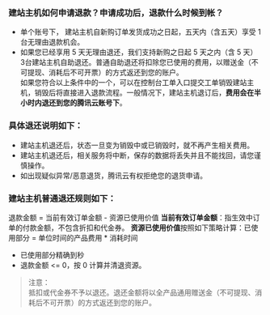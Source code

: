 
### 建站主机如何申请退款？申请成功后，退款什么时候到帐？
 - 单个账号下， 建站主机自新购订单发货成功之日起，五天内（含五天）享受 1 台无理由退款机会。
 - 如果您已经享用 5 天无理由退还，我们支持新购之日起 5 天之内（含 5 天） 3台建站主机自助退还。普通自助退还将扣除您已使用的费用，以赠送金（不可提现、消耗后不可开票）的方式返还到您的账户。  
如果您符合以上条件中的一个，可以在控制台工单入口提交工单销毁建站主机，销毁后将直接进入退款流程。一般情况下，建站主机退订后，**费用会在半小时内退还到您的腾讯云账号下**。

### 具体退还说明如下：
 - 建站主机退还后，状态一旦变为销毁中或已销毁时，就不再产生相关费用。
 - 建站主机退还后，相关服务将中断，保存的数据将丢失并且不能找回，请您谨慎操作。
 - 如出现疑似异常/恶意退货，腾讯云有权拒绝您的退货申请。
 
### 建站主机普通退还规则如下：
退款金额 = 当前有效订单金额  - 资源已使用价值
**当前有效订单金额**：指生效中订单的付款金额，不包含折扣和代金券。
**资源已使用价值**按照如下策略计算：已使用部分 = 单位时间的产品费用 * 消耗时间  
* 已使用部分精确到秒  
* 退款金额 <= 0，按 0 计算并清退资源。

> 注意：  
> 抵扣或代金券不予以退还。退还金额将以全产品通用赠送金（不可提现、消耗后不可开票）的方式返还到您的账户。

 
 

 
